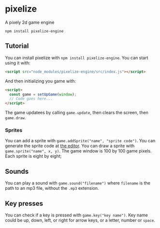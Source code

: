 # pixelize

A pixely 2d game engine

`npm install pixelize-engine`

## Tutorial

You can install pixelize with `npm install pixelize-engine`.
You can start using it with:

```html
<script src="node_modules/pixelize-engine/src/index.js"></script>
```

And then initializing you game with:

```html
<script>
  const game = setUpGame(window);
  // Code goes here...
</script>
```

The game updatees by calling `game.update`, then clears the screen, then `game.draw`.

### Sprites

You can add a sprite with `game.addSprite("name", "sprite code")`. You can generate the sprite code at [the editor](https://pixelizer.netlify.app/site/editor.html). You can draw a sprite with `game.sprite("name", x, y)`. The game window is 100 by 100 game pixels. Each sprite is eight by eight;

## Sounds

You can play a sound with `game.sound("filename")` where `filename` is the path to an mp3 file, without the `.mp3` extension.

## Key presses

You can check if a key is pressed with `game.key("key name")`. Key name could be up, down, left, or right for arrow keys, or a letter, number or `space`.
